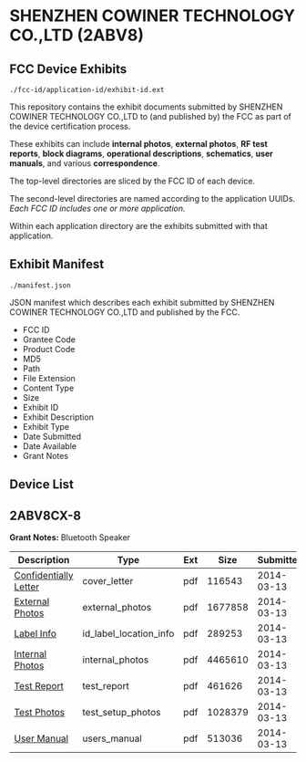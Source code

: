 # SHENZHEN COWINER TECHNOLOGY CO.,LTD (2ABV8)
## FCC Device Exhibits

```
./fcc-id/application-id/exhibit-id.ext
```

This repository contains the exhibit documents submitted by SHENZHEN COWINER TECHNOLOGY CO.,LTD to (and published by) the FCC as part of the device certification process.

These exhibits can include **internal photos**, **external photos**, **RF test reports**, **block diagrams**, **operational descriptions**, **schematics**, **user manuals**, and various **correspondence**.

The top-level directories are sliced by the FCC ID of each device.

The second-level directories are named according to the application UUIDs. *Each FCC ID includes one or more application.*

Within each application directory are the exhibits submitted with that application. 

## Exhibit Manifest

```
./manifest.json
```

JSON manifest which describes each exhibit submitted by SHENZHEN COWINER TECHNOLOGY CO.,LTD and published by the FCC.

- FCC ID
- Grantee Code
- Product Code
- MD5
- Path
- File Extension
- Content Type
- Size
- Exhibit ID
- Exhibit Description
- Exhibit Type
- Date Submitted
- Date Available
- Grant Notes

## Device List
## 2ABV8CX-8
**Grant Notes:** Bluetooth Speaker

| Description | Type | Ext | Size | Submitted | Available |
| ----------- | ---- | --- | ---- | --------- | --------- |
| [Confidentially Letter](2ABV8CX-8/ef4c4febccc95a656fc635ed160e6c6f/2214947.pdf) | cover_letter | pdf | 116543 | 2014-03-13 | 2014-03-13 |
| [External Photos](2ABV8CX-8/ef4c4febccc95a656fc635ed160e6c6f/2214948.pdf) | external_photos | pdf | 1677858 | 2014-03-13 | 2014-03-13 |
| [Label Info](2ABV8CX-8/ef4c4febccc95a656fc635ed160e6c6f/2214950.pdf) | id_label_location_info | pdf | 289253 | 2014-03-13 | 2014-03-13 |
| [Internal Photos](2ABV8CX-8/ef4c4febccc95a656fc635ed160e6c6f/2214949.pdf) | internal_photos | pdf | 4465610 | 2014-03-13 | 2014-03-13 |
| [Test Report](2ABV8CX-8/ef4c4febccc95a656fc635ed160e6c6f/2214953.pdf) | test_report | pdf | 461626 | 2014-03-13 | 2014-03-13 |
| [Test Photos](2ABV8CX-8/ef4c4febccc95a656fc635ed160e6c6f/2214952.pdf) | test_setup_photos | pdf | 1028379 | 2014-03-13 | 2014-03-13 |
| [User Manual](2ABV8CX-8/ef4c4febccc95a656fc635ed160e6c6f/2214951.pdf) | users_manual | pdf | 513036 | 2014-03-13 | 2014-03-13 |

